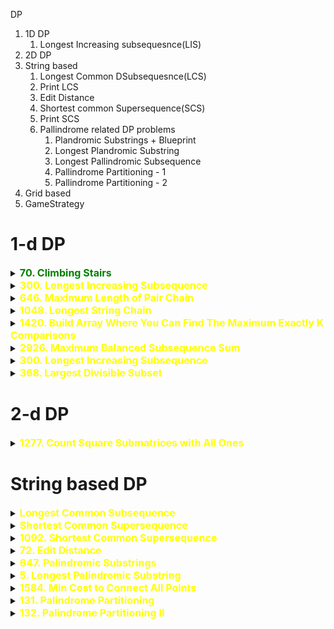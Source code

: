 DP

1. 1D DP
   1. Longest Increasing subsequesnce(LIS)
2. 2D DP
3. String based
   1. Longest Common DSubsequesnce(LCS)
   2. Print LCS
   3. Edit Distance
   4. Shortest common Supersequence(SCS)
   5. Print SCS
   6. Pallindrome related DP problems
      1. Plandromic Substrings + Blueprint
      2. Longest Plandromic Substring
      3. Longest Pallindromic Subsequence
      4. Pallindrome Partitioning - 1
      5. Pallindrome Partitioning - 2
4. Grid based
5. GameStrategy



# 1-d DP



<details id="70. Climbing Stairs">
<summary> 
<span style="color:green;font-size:16px;font-weight:bold">70. Climbing Stairs 
</span></summary>
You are climbing a staircase. It takes n steps to reach the top.

Each time you can either climb 1 or 2 steps. In how many distinct ways can you climb to the top?

 

Example 1:

Input: n = 2
Output: 2
Explanation: There are two ways to climb to the top.
1. 1 step + 1 step
2. 2 steps
Example 2:

Input: n = 3
Output: 3
Explanation: There are three ways to climb to the top.
1. 1 step + 1 step + 1 step
2. 1 step + 2 steps
3. 2 steps + 1 step
 

Constraints:

1 <= n <= 45


```java
// Bottom-up
class Solution {

    public int climbStairs(int n) {
        int[] dp = new int[n + 1];
        dp[0] = 1;
        dp[1] = 1;

        for (int i = 2; i < n + 1; i++) {
            dp[i] = dp[i - 1] + dp[i - 2];
        }
        return dp[n];
    }
}

```
```java
// Top down with memo[]
class Solution {

    public int climbStairs(int n) {
        int[] memo = new int[n + 1];
        Arrays.fill(memo, -1);
        // To reach n we can take 1 step from n-1 or 2 steps from n-2.
        return climbStairs(n - 1, memo) + climbStairs(n - 2, memo);
    }

    private int climbStairs(int n, int[] memo) {
        if (n < 0) return 0;
        if (n == 0 || n == 1) {
            memo[n] = 1;
            return memo[n];
        }
        if (memo[n] != -1) return memo[n];

        memo[n] = climbStairs(n - 1, memo) + climbStairs(n - 2, memo);
        return memo[n];
    }
}
```
</details>



<details id="300. Longest Increasing Subsequence">
<summary> 
<span style="color:yellow;font-size:16px;font-weight:bold">300. Longest Increasing Subsequence 
</span>
</summary>

https://leetcode.com/problems/longest-increasing-subsequence/description/


Given an integer array nums, return the length of the longest strictly increasing 
subsequence
.

 

Example 1:

Input: nums = [10,9,2,5,3,7,101,18]
Output: 4
Explanation: The longest increasing subsequence is [2,3,7,101], therefore the length is 4.
Example 2:

Input: nums = [0,1,0,3,2,3]
Output: 4
Example 3:

Input: nums = [7,7,7,7,7,7,7]
Output: 1
 

Constraints:

1 <= nums.length <= 2500
-104 <= nums[i] <= 104
 

Follow up: Can you come up with an algorithm that runs in O(n log(n)) time complexity?


```java
//Approach-1 (TopDown: Recur+Memo) 
//T.C : O(n*n)
class Solution {
    private int n;
    private int[][] t;

    public int lis(int[] nums, int prevIdx, int currIdx) {
        if (currIdx == n)
            return 0;

        if (prevIdx != -1 && t[prevIdx][currIdx] != -1)
            return t[prevIdx][currIdx];

        int taken = 0;
        if (prevIdx == -1 || nums[currIdx] > nums[prevIdx])
            taken = 1 + lis(nums, currIdx, currIdx + 1);

        int notTaken = lis(nums, prevIdx, currIdx + 1);

        if (prevIdx != -1)
            t[prevIdx][currIdx] = Math.max(taken, notTaken);

        return Math.max(taken, notTaken);
    }

    public int lengthOfLIS(int[] nums) {
        t = new int[2501][2501];
        for (int[] row : t) {
            Arrays.fill(row, -1);
        }

        n = nums.length;
        return lis(nums, -1, 0);
    }
}


//Approach-2 (Bottom Up)
//T.C : O(n^2)
class Solution {
    public int lengthOfLIS(int[] nums) {
        int n = nums.length;

        int[] t = new int[n];
        Arrays.fill(t,1);
    
        int maxLIS = 1;
        
        for(int i = 1; i < n; i++){
            for(int j = 0; j < i; j++){
                if(nums[j] < nums[i]) {
                    t[i] = Math.max(t[i], t[j] + 1);
                    maxLIS = Math.max(maxLIS, t[i]);
                }
            }
        }

        return maxLIS;
    }
}


//Approacj-4 (Using concept of Patience Sorting (O(nlogn))
//T.C : O(nlogn)
//S.C : O(n)
class Solution {
    public int lengthOfLIS(int[] nums) {
        int n = nums.length;
        List<Integer> sorted = new ArrayList<>();

        for (int i = 0; i < n; i++) {
            /*
                Why lower bound?
                We want an increasing subsequence, and hence
                we want to eliminate the duplicates as well.
                lower_bound returns the index of "next greater or equal to."
            */
            int index = binarySearch(sorted, nums[i]);

            if (index == sorted.size())
                sorted.add(nums[i]); // greatest: so insert it
            else
                sorted.set(index, nums[i]); // replace
        }

        return sorted.size();
    }

    private int binarySearch(List<Integer> sorted, int target) {
        int left = 0, right = sorted.size();
        int result = sorted.size();
        
        while (left < right) {
            int mid = left + (right - left) / 2;
            
            if (sorted.get(mid) < target) {
                left = mid + 1;
            } else {
                result = mid;
                right = mid;
            }
        }
        return result;
    }
}

	
//Approach-5 (Using same code of Leetcode-2926(Maximum Balanced Subsequence Sum) (YouTube - https://www.youtube.com/watch?v=JrG4tbq6efg)
//T.C : O(nlogn)
//S.C : O(n)
class Solution {
    public int lengthOfLIS(int[] nums) {
        int n = nums.length;
        TreeMap<Integer, Integer> mp = new TreeMap<>();
        int ans = 0;

        for (int i = 0; i < n; i++) {
            int len = 1;

            Integer key = mp.lowerKey(nums[i]);
            if (key != null) {
                len += mp.get(key);
            }

            mp.put(nums[i], Math.max(mp.getOrDefault(nums[i], 0), len));

            key = mp.higherKey(nums[i]);
            while (key != null && mp.get(key) <= len) {
                mp.remove(key);
                key = mp.higherKey(nums[i]);
            }

            ans = Math.max(ans, len);
        }

        return ans;
    }
}

```


</details>

<details id="646. Maximum Length of Pair Chain">
<summary> 
<span style="color:yellow;font-size:16px;font-weight:bold">646. Maximum Length of Pair Chain 
</span>
</summary>

https://leetcode.com/problems/maximum-length-of-pair-chain/description/


You are given an array of n pairs pairs where pairs[i] = [lefti, righti] and lefti < righti.

A pair p2 = [c, d] follows a pair p1 = [a, b] if b < c. A chain of pairs can be formed in this fashion.

Return the length longest chain which can be formed.

You do not need to use up all the given intervals. You can select pairs in any order.

 

Example 1:

Input: pairs = [[1,2],[2,3],[3,4]]
Output: 2
Explanation: The longest chain is [1,2] -> [3,4].
Example 2:

Input: pairs = [[1,2],[7,8],[4,5]]
Output: 3
Explanation: The longest chain is [1,2] -> [4,5] -> [7,8].
 

Constraints:

n == pairs.length
1 <= n <= 1000
-1000 <= lefti < righti <= 1000

```java
// Recursive + momo

class Solution {
    private int n;
    private int[][] memo = new int[1001][1001];

    private int lis(List<int[]> pairs, int prevIdx, int currIdx) {
        if (currIdx == n) return 0;

        if (prevIdx != -1 && memo[prevIdx][currIdx] != -1) {
            return memo[prevIdx][currIdx];
        }

        int taken = 0;
        if (prevIdx == -1 || pairs.get(currIdx)[0] > pairs.get(prevIdx)[1]) {
            taken = 1 + lis(pairs, currIdx, currIdx + 1);
        }

        int notTaken = lis(pairs, prevIdx, currIdx + 1);

        if (prevIdx != -1) {
            memo[prevIdx][currIdx] = Math.max(taken, notTaken);
        }

        return Math.max(taken, notTaken);
    }

    public int findLongestChain(int[][] pairs) {
        for (int[] row : memo) {
            Arrays.fill(row, -1);
        }
        n = pairs.length;
        Arrays.sort(pairs, (a, b) -> Integer.compare(a[0], b[0])); // Sorting pairs by first element
        return lis(Arrays.asList(pairs), -1, 0);
    }
}






// Bottomup

import java.util.Arrays;

class Solution {
    public int findLongestChain(int[][] pairs) {
        int n = pairs.length;
        Arrays.sort(pairs, (a, b) -> Integer.compare(a[0], b[0])); // Sorting pairs by first element
        
        int[] dp = new int[n];
        Arrays.fill(dp, 1); // Each pair can at least form a chain of length 1
        int maxLen = 1;

        for (int i = 1; i < n; i++) {
            for (int j = 0; j < i; j++) {
                if (pairs[j][1] < pairs[i][0]) {
                    dp[i] = Math.max(dp[i], dp[j] + 1);
                    maxLen = Math.max(maxLen, dp[i]);
                }
            }
        }

        return maxLen;
    }
}


```

</details>





<details id="1048. Longest String Chain">
<summary> 
<span style="color:yellow;font-size:16px;font-weight:bold">1048. Longest String Chain 
</span>
</summary>

https://leetcode.com/problems/longest-string-chain/description/

You are given an array of words where each word consists of lowercase English letters.

wordA is a predecessor of wordB if and only if we can insert exactly one letter anywhere in wordA without changing the order of the other characters to make it equal to wordB.

For example, "abc" is a predecessor of "abac", while "cba" is not a predecessor of "bcad".
A word chain is a sequence of words [word1, word2, ..., wordk] with k >= 1, where word1 is a predecessor of word2, word2 is a predecessor of word3, and so on. A single word is trivially a word chain with k == 1.

Return the length of the longest possible word chain with words chosen from the given list of words.

 

Example 1:

Input: words = ["a","b","ba","bca","bda","bdca"]
Output: 4
Explanation: One of the longest word chains is ["a","ba","bda","bdca"].
Example 2:

Input: words = ["xbc","pcxbcf","xb","cxbc","pcxbc"]
Output: 5
Explanation: All the words can be put in a word chain ["xb", "xbc", "cxbc", "pcxbc", "pcxbcf"].
Example 3:

Input: words = ["abcd","dbqca"]
Output: 1
Explanation: The trivial word chain ["abcd"] is one of the longest word chains.
["abcd","dbqca"] is not a valid word chain because the ordering of the letters is changed.
 

Constraints:

1 <= words.length <= 1000
1 <= words[i].length <= 16
words[i] only consists of lowercase English letters.

```java
//Approach-1 (Using Simple LIS recursion+memo) - We sort it in the beginning to get words ordered in ascending order based on length
//T.C : O(n*n*n)
class Solution {
    int n;
    int[][] t = new int[1001][1001];

    boolean predecessor(String prev, String curr) {
        int M = prev.length();
        int N = curr.length();

        if (M >= N || N - M != 1)
            return false;

        int i = 0, j = 0;
        while (i < M && j < N) {
            if (prev.charAt(i) == curr.charAt(j)) {
                i++;
            }
            j++;
        }
        return i == M;
    }

    int lis(String[] words, int prevIdx, int currIdx) {
        if (currIdx == n)
            return 0;

        if (prevIdx != -1 && t[prevIdx][currIdx] != -1)
            return t[prevIdx][currIdx];

        int taken = 0;
        if (prevIdx == -1 || predecessor(words[prevIdx], words[currIdx]))
            taken = 1 + lis(words, currIdx, currIdx + 1);

        int notTaken = lis(words, prevIdx, currIdx + 1);

        if (prevIdx != -1)
            t[prevIdx][currIdx] = Math.max(taken, notTaken);

        return Math.max(taken, notTaken);
    }

    int longestStrChain(String[] words) {
        for(int i = 0; i < 1000; i++) {
            for(int j = 0; j < 1000; j++) {
                t[i][j] = -1;
            }
        }
        
        n = words.length;
        Arrays.sort(words, (s1, s2) -> Integer.compare(s1.length(), s2.length())); 
        // You can select pairs in any order.
        return lis(words, -1, 0);
    }
}

//Approach-2 (Using Simple LIS Bottom Up) - We sort it in the beginning to get words ordered in ascending order based on length
//T.C : O(n*n*n)
class Solution {

    public int longestStrChain(String[] words) {
        int n = words.length;
        Arrays.sort(words, (s1, s2) -> Integer.compare(s1.length(), s2.length()));

        int[] t = new int[n];
        Arrays.fill(t, 1);
        int maxL = 1;

        for (int i = 0; i < n; i++) {
            for (int j = 0; j < i; j++) {

                if (predecessor(words[j], words[i])) {
                    t[i] = Math.max(t[i], t[j] + 1);
                    maxL = Math.max(maxL, t[i]);
                }
            }
        }

        return maxL;
    }
        
    public boolean predecessor(String prev, String curr) {
        int M = prev.length();
        int N = curr.length();

        if (M >= N || N - M != 1)
            return false;

        int i = 0, j = 0;
        while (i < M && j < N) {
            if (prev.charAt(i) == curr.charAt(j)) {
                i++;
            }
            j++;
        }
        return i == M;
    }

}

```

</details>


<details id="1420. Build Array Where You Can Find The Maximum Exactly K Comparisons">
<summary> 
<span style="color:yellow;font-size:16px;font-weight:bold">1420. Build Array Where You Can Find The Maximum Exactly K Comparisons 
</span>
</summary>
</details>







<details id="2926. Maximum Balanced Subsequence Sum">
<summary> 
<span style="color:yellow;font-size:16px;font-weight:bold">2926. Maximum Balanced Subsequence Sum 
</span>
</summary>


https://leetcode.com/problems/maximum-balanced-subsequence-sum/description/


You are given a 0-indexed integer array nums.

A subsequence of nums having length k and consisting of indices i0 < i1 < ... < ik-1 is balanced if the following holds:

nums[ij] - nums[ij-1] >= ij - ij-1, for every j in the range [1, k - 1].
A subsequence of nums having length 1 is considered balanced.

Return an integer denoting the maximum possible sum of elements in a balanced subsequence of nums.

A subsequence of an array is a new non-empty array that is formed from the original array by deleting some (possibly none) of the elements without disturbing the relative positions of the remaining elements.

 

Example 1:

Input: nums = [3,3,5,6]
Output: 14
Explanation: In this example, the subsequence [3,5,6] consisting of indices 0, 2, and 3 can be selected.
nums[2] - nums[0] >= 2 - 0.
nums[3] - nums[2] >= 3 - 2.
Hence, it is a balanced subsequence, and its sum is the maximum among the balanced subsequences of nums.
The subsequence consisting of indices 1, 2, and 3 is also valid.
It can be shown that it is not possible to get a balanced subsequence with a sum greater than 14.
Example 2:

Input: nums = [5,-1,-3,8]
Output: 13
Explanation: In this example, the subsequence [5,8] consisting of indices 0 and 3 can be selected.
nums[3] - nums[0] >= 3 - 0.
Hence, it is a balanced subsequence, and its sum is the maximum among the balanced subsequences of nums.
It can be shown that it is not possible to get a balanced subsequence with a sum greater than 13.
Example 3:

Input: nums = [-2,-1]
Output: -1
Explanation: In this example, the subsequence [-1] can be selected.
It is a balanced subsequence, and its sum is the maximum among the balanced subsequences of nums.



```java
//Approach-1 (Using LIS) - Recursion (TLE) ---> 316 / 345 testcases passed
//T.C : O(n^2) - prev index for every i
public class Solution {
    private Map<String, Long> memo = new HashMap<>();

    public long solve(int i, int prev, int[] nums) {
        if (i >= nums.length) {
            return 0;
        }

        String key = i + "_" + prev;
        if (memo.containsKey(key)) {
            return memo.get(key);
        }

        long taken = Integer.MIN_VALUE;

        if (prev == -1 || nums[i] - i >= nums[prev] - prev) {
            taken = nums[i] + solve(i + 1, i, nums);
        }

        long notTaken = solve(i + 1, prev, nums);
        long result = Math.max(taken, notTaken);
        memo.put(key, result);

        return result;
    }

    public long maxBalancedSubsequenceSum(int[] nums) {
        boolean allNegative = true;
        long maxEl = Integer.MIN_VALUE;
        memo.clear();

        for (int x : nums) {
            maxEl = Math.max(maxEl, x);
            if (x >= 0) {
                allNegative = false;
            }
        }

        if (allNegative) {
            return maxEl;
        }

        return solve(0, -1, nums);
    }
}



//Approach-2 (Using LIS Bottom Up) - TLE (341/345 Test cases passed)
//Time : O(n^2)
class Solution {
    public long maxBalancedSubsequenceSum(int[] nums) {
        int n = nums.length;
        
        int maxEl = Arrays.stream(nums).max().getAsInt();
        if(maxEl <= 0) {
            return maxEl;
        }

        long[] t = new long[n];
        for(int i = 0; i < n; i++) {
            t[i] = nums[i];
        }

        long maxSum = Integer.MIN_VALUE;
        for(int i = 0; i < n; i++) {
            for(int j = 0; j < i; j++) {
                if(nums[i] - i >= nums[j] - j) {
                    t[i] = Math.max(t[i], t[j] + nums[i]);
                    maxSum = Math.max(maxSum, t[i]);
                }
            }
        }

        return maxSum > maxEl ? maxSum : maxEl;
    }
}


//Approach-3 (Using Optimal LIS - Similar to Patience Sorting) - Accepted
//Time : O(nlogn)
class Solution {
    public long maxBalancedSubsequenceSum(int[] nums) {
        int n = nums.length;
        int [] arr = new int[n];
        for(int i = 0; i<n; i++){
            arr[i] = nums[i]-i;
        }
        TreeMap<Integer, Long> map = new TreeMap<>();
        long ans = Integer.MIN_VALUE;
        for(int i = 0; i<n; i++){
            if(nums[i]<=0){
                ans = Math.max(ans, nums[i]);
            }
            else{
                long temp = nums[i];
                if(map.floorKey(arr[i])!=null){
                    temp += map.get(map.floorKey(arr[i]));
                }
                while(map.ceilingKey(arr[i])!=null && map.get(map.ceilingKey(arr[i]))<temp){
                    map.remove(map.ceilingKey(arr[i]));
                }
                if(map.floorKey(arr[i])==null || map.get(map.floorKey(arr[i]))<temp){
                    map.put(arr[i], temp);
                }
                ans = Math.max(ans, temp);
            }
        }
        return ans;
    }
}

```
</details>








<details id="300. Longest Increasing Subsequence">
<summary> 
<span style="color:yellow;font-size:16px;font-weight:bold">300. Longest Increasing Subsequence 
</span>
</summary>

https://leetcode.com/problems/longest-increasing-subsequence/description/

Given an integer array nums, return the length of the longest strictly increasing 
subsequence
.

 

Example 1:

Input: nums = [10,9,2,5,3,7,101,18]
Output: 4
Explanation: The longest increasing subsequence is [2,3,7,101], therefore the length is 4.
Example 2:

Input: nums = [0,1,0,3,2,3]
Output: 4
Example 3:

Input: nums = [7,7,7,7,7,7,7]
Output: 1
 

Constraints:

1 <= nums.length <= 2500
-104 <= nums[i] <= 104
 

Follow up: Can you come up with an algorithm that runs in O(n log(n)) time complexity?

```java
//Approach-1 (TopDown: Recur+Memo) 
//T.C : O(n*n)
class Solution {
    private int n;
    private int[][] t;

    public int lis(int[] nums, int prevIdx, int currIdx) {
        if (currIdx == n)
            return 0;

        if (prevIdx != -1 && t[prevIdx][currIdx] != -1)
            return t[prevIdx][currIdx];

        int taken = 0;
        if (prevIdx == -1 || nums[currIdx] > nums[prevIdx])
            taken = 1 + lis(nums, currIdx, currIdx + 1);

        int notTaken = lis(nums, prevIdx, currIdx + 1);

        if (prevIdx != -1)
            t[prevIdx][currIdx] = Math.max(taken, notTaken);

        return Math.max(taken, notTaken);
    }

    public int lengthOfLIS(int[] nums) {
        t = new int[2501][2501];
        for (int[] row : t) {
            Arrays.fill(row, -1);
        }

        n = nums.length;
        return lis(nums, -1, 0);
    }
}


//Approach-2 (Bottom Up)
//T.C : O(n^2)
class Solution {
    public int lengthOfLIS(int[] nums) {
        int n = nums.length;

        int[] t = new int[n];
        Arrays.fill(t,1);
    
        int maxLIS = 1;
        
        for(int i = 1; i < n; i++){
            for(int j = 0; j < i; j++){
                if(nums[j] < nums[i]) {
                    t[i] = Math.max(t[i], t[j] + 1);
                    maxLIS = Math.max(maxLIS, t[i]);
                }
            }
        }

        return maxLIS;
    }
}


//Approacj-4 (Using concept of Patience Sorting (O(nlogn))
//T.C : O(nlogn)
//S.C : O(n)
class Solution {
    public int lengthOfLIS(int[] nums) {
        int n = nums.length;
        List<Integer> sorted = new ArrayList<>();

        for (int i = 0; i < n; i++) {
            /*
                Why lower bound?
                We want an increasing subsequence, and hence
                we want to eliminate the duplicates as well.
                lower_bound returns the index of "next greater or equal to."
            */
            int index = binarySearch(sorted, nums[i]);

            if (index == sorted.size())
                sorted.add(nums[i]); // greatest: so insert it
            else
                sorted.set(index, nums[i]); // replace
        }

        return sorted.size();
    }

    private int binarySearch(List<Integer> sorted, int target) {
        int left = 0, right = sorted.size();
        int result = sorted.size();
        
        while (left < right) {
            int mid = left + (right - left) / 2;
            
            if (sorted.get(mid) < target) {
                left = mid + 1;
            } else {
                result = mid;
                right = mid;
            }
        }
        return result;
    }
}

	
//Approach-5 (Using same code of Leetcode-2926(Maximum Balanced Subsequence Sum) (YouTube - https://www.youtube.com/watch?v=JrG4tbq6efg)
//T.C : O(nlogn)
//S.C : O(n)
class Solution {
    public int lengthOfLIS(int[] nums) {
        int n = nums.length;
        TreeMap<Integer, Integer> mp = new TreeMap<>();
        int ans = 0;

        for (int i = 0; i < n; i++) {
            int len = 1;

            Integer key = mp.lowerKey(nums[i]);
            if (key != null) {
                len += mp.get(key);
            }

            mp.put(nums[i], Math.max(mp.getOrDefault(nums[i], 0), len));

            key = mp.higherKey(nums[i]);
            while (key != null && mp.get(key) <= len) {
                mp.remove(key);
                key = mp.higherKey(nums[i]);
            }

            ans = Math.max(ans, len);
        }

        return ans;
    }
}
```
</details>







<details id="368. Largest Divisible Subset">
<summary> 
<span style="color:yellow;font-size:16px;font-weight:bold">368. Largest Divisible Subset 
</span>
</summary>

https://leetcode.com/problems/largest-divisible-subset/description/


Given a set of distinct positive integers nums, return the largest subset answer such that every pair (answer[i], answer[j]) of elements in this subset satisfies:

answer[i] % answer[j] == 0, or
answer[j] % answer[i] == 0
If there are multiple solutions, return any of them.

 

Example 1:

Input: nums = [1,2,3]
Output: [1,2]
Explanation: [1,3] is also accepted.
Example 2:

Input: nums = [1,2,4,8]
Output: [1,2,4,8]
 

Constraints:

1 <= nums.length <= 1000
1 <= nums[i] <= 2 * 109
All the integers in nums are unique.

```java
//Approach-1 (Using Brute Force same as LIS)
//T.C : O(2^n) without memoization
//S.C : O(n)
public class Solution {

    public List<Integer> largestDivisibleSubset(int[] nums) {
        Arrays.sort(nums);

        List<Integer> result = new ArrayList<>();
        List<Integer> temp = new ArrayList<>();

        generate(0, nums, result, temp, -1);

        return result;
    }

    private void generate(int idx, int[] nums, List<Integer> result, List<Integer> temp, int prev) {
        if (idx >= nums.length) {
            if (temp.size() > result.size()) {
                result.clear();
                result.addAll(temp);
            }
            return;
        }

        if (prev == -1 || nums[idx] % prev == 0) {
            temp.add(nums[idx]);
            generate(idx + 1, nums, result, temp, nums[idx]);
            temp.remove(temp.size() - 1);
        }

        generate(idx + 1, nums, result, temp, prev);
    }
}


//Approach-2 (Using Bottom Up same as LIS) - Just need to keep track of how to print LIS
//T.C : O(n^2)
//S.C : O(n)
public class Solution {

    public List<Integer> largestDivisibleSubset(int[] nums) {
        Arrays.sort(nums);

        int n = nums.length;
        int[] t = new int[n];
        Arrays.fill(t, 1);

        int[] prevIdx = new int[n];
        Arrays.fill(prevIdx, -1);

        int lastChosenIndex = 0;
        int maxL = 1;

        for (int i = 0; i < n; i++) {
            for (int j = 0; j < i; j++) {
                if (nums[i] % nums[j] == 0) {
                    if (t[i] < t[j] + 1) {
                        t[i] = t[j] + 1;
                        prevIdx[i] = j;
                    }

                    if (t[i] > maxL) {
                        maxL = t[i];
                        lastChosenIndex = i;
                    }
                }
            }
        }

        List<Integer> result = new ArrayList<>();
        while (lastChosenIndex >= 0) {
            result.add(nums[lastChosenIndex]);
            lastChosenIndex = prevIdx[lastChosenIndex];
        }

        return result;
    }
}

```

</details>

# 2-d DP





<details id="1277. Count Square Submatrices with All Ones">
<summary> 
<span style="color:yellow;font-size:16px;font-weight:bold">1277. Count Square Submatrices with All Ones 
</span>
</summary>

https://leetcode.com/problems/count-square-submatrices-with-all-ones/description/?envType=daily-question&envId=2024-10-27

    Given a m * n matrix of ones and zeros, return how many square submatrices have all ones.

    

    Example 1:

    Input: matrix =
    [
    [0,1,1,1],
    [1,1,1,1],
    [0,1,1,1]
    ]
    Output: 15
    Explanation: 
    There are 10 squares of side 1.
    There are 4 squares of side 2.
    There is  1 square of side 3.
    Total number of squares = 10 + 4 + 1 = 15.
    Example 2:

    Input: matrix = 
    [
    [1,0,1],
    [1,1,0],
    [1,1,0]
    ]
    Output: 7
    Explanation: 
    There are 6 squares of side 1.  
    There is 1 square of side 2. 
    Total number of squares = 6 + 1 = 7.
    

    Constraints:

    1 <= arr.length <= 300
    1 <= arr[0].length <= 300
    0 <= arr[i][j] <= 1


```java
class Solution {
    public int countSquares(int[][] matrix) {
        int count = 0;
        int m = matrix.length;
        int n = matrix[0].length;
        int[][] dp = new int[m][n];
        for (int[] d : dp)
            Arrays.fill(d, -1);

        for (int i = 0; i < m; i++) {
            for (int j = 0; j < n; j++) {
                count += solve(i, j, matrix, dp);
            }
        }
        return count;
    }

    private int solve(int r, int j, int[][] matrix, int[][] dp) {
        if (r >= matrix.length || j >= matrix[0].length || matrix[r][j] == 0)
            return 0;
        if (dp[r][j] != -1)
            return dp[r][j];
        int right = solve(r + 1, j, matrix, dp);
        int diagonal = solve(r + 1, j + 1, matrix, dp);
        int bottom = solve(r, j + 1, matrix, dp);
        return dp[r][j] = 1 + Math.min(right, Math.min(diagonal, bottom));
    }
}

```

</details>
















































# String based DP






<details id="Longest Common Subsequence">
<summary> 
<span style="color:yellow;font-size:16px;font-weight:bold">Longest Common Subsequence 
</span>
</summary>

https://www.geeksforgeeks.org/printing-longest-common-subsequence/

Printing Longest Common Subsequence
Last Updated : 26 Oct, 2023
Given two sequences, print the longest subsequence present in both of them.

Examples: 

LCS for input Sequences “ABCDGH” and “AEDFHR” is “ADH” of length 3. 
LCS for input Sequences “AGGTAB” and “GXTXAYB” is “GTAB” of length 4.
We have discussed Longest Common Subsequence (LCS) problem in a previous post. The function discussed there was mainly to find the length of LCS. To find length of LCS, a 2D table L[][] was constructed. In this post, the function to construct and print LCS is discussed.

Following is detailed algorithm to print the LCS. It uses the same 2D table L[][].

Construct L[m+1][n+1] using the steps discussed in previous post.
The value L[m][n] contains length of LCS. Create a character array lcs[] of length equal to the length of lcs plus 1 (one extra to store \0).
Traverse the 2D array starting from L[m][n]. Do following for every cell L[i][j] 
If characters (in X and Y) corresponding to L[i][j] are same (Or X[i-1] == Y[j-1]), then include this character as part of LCS. 
Else compare values of L[i-1][j] and L[i][j-1] and go in direction of greater value.
The following table (taken from Wiki) shows steps (highlighted) followed by the above algorithm.

```java
//Using LCS code
//T.C : O(m*n)
//S.C : O(m*n)
public class Solution {
    public void printLongestCommonSubsequence(String s1, String s2) {
        int m = s1.length();
        int n = s2.length();

        int[][] t = new int[m + 1][n + 1];

        // first row and first column will be 0
        for (int row = 0; row < m + 1; row++) {
            t[row][0] = 0;
        }

        for (int col = 0; col < n + 1; col++) {
            t[0][col] = 0;
        }

        for (int i = 1; i < m + 1; i++) {
            for (int j = 1; j < n + 1; j++) {
                if (s1.charAt(i - 1) == s2.charAt(j - 1)) {
                    t[i][j] = 1 + t[i - 1][j - 1];
                } else {
                    t[i][j] = Math.max(t[i - 1][j], t[i][j - 1]);
                }
            }
        }

        StringBuilder lcs = new StringBuilder();

        int i = m, j = n;

        while (i > 0 && j > 0) {
            if (s1.charAt(i - 1) == s2.charAt(j - 1)) {
                lcs.append(s1.charAt(i - 1));
                i--;
                j--;
            } else {
                if (t[i - 1][j] > t[i][j - 1]) {
                    i--;
                } else {
                    j--;
                }
            }
        }

        System.out.println(lcs.reverse().toString());
    }
}
```

</details>



<details id="Shortest Common Supersequence">
<summary> 
<span style="color:yellow;font-size:16px;font-weight:bold">Shortest Common Supersequence 
</span>
</summary>

https://www.geeksforgeeks.org/problems/shortest-common-supersequence0322/1

Given two strings X and Y of lengths m and n respectively, find the length of the smallest string which has both, X and Y as its sub-sequences.
Note: X and Y can have both uppercase and lowercase letters.

Example 1

Input:
X = abcd, Y = xycd
Output: 6
Explanation: Shortest Common Supersequence
would be abxycd which is of length 6 and
has both the strings as its subsequences.
Example 2

Input:
X = efgh, Y = jghi
Output: 6
Explanation: Shortest Common Supersequence
would be ejfghi which is of length 6 and
has both the strings as its subsequences.
Your Task:
You don't have to take any input or print anything. Your task is to complete shortestCommonSupersequence() function that takes X, Y, m, and n as arguments and returns the length of the required string.

Expected Time Complexity: O(Length(X) * Length(Y)).
Expected Auxiliary Space: O(Length(X) * Length(Y)).

Constraints:
1<= |X|, |Y| <= 100


```java
// Approach-1 (Recursion + Memoization)
// T.C : O(m*n)
// S.C : O(m*n)
class Solution {
    int[][] t;

    public int solve(String s1, String s2, int m, int n) {
        if (m == 0 || n == 0) {
            return m + n;
        }

        if (t[m][n] != -1) {
            return t[m][n];
        }

        if (s1.charAt(m - 1) == s2.charAt(n - 1)) {
            return t[m][n] = 1 + solve(s1, s2, m - 1, n - 1);
        } else {
            return t[m][n] = 1 + Math.min(solve(s1, s2, m - 1, n), solve(s1, s2, m, n - 1));
        }
    }

    // Function to find length of shortest common supersequence of two strings.
    public int shortestCommonSupersequence(String s1, String s2, int m, int n) {
        t = new int[m + 1][n + 1];
        for (int[] row : t) {
            Arrays.fill(row, -1);
        }
        return solve(s1, s2, m, n);
    }
}

// Approach-2 (Bottom Up)
// T.C : O(m*n)
// S.C : O(m*n)
class Solution2 {
    // Function to find length of shortest common supersequence of two strings.
    public int shortestCommonSupersequence(String s1, String s2, int m, int n) {
        int[][] t = new int[m + 1][n + 1];

        for (int i = 0; i < m + 1; i++) {
            for (int j = 0; j < n + 1; j++) {
                if (i == 0 || j == 0) {
                    t[i][j] = i + j;
                } else if (s1.charAt(i - 1) == s2.charAt(j - 1)) {
                    t[i][j] = 1 + t[i - 1][j - 1];
                } else {
                    t[i][j] = 1 + Math.min(t[i - 1][j], t[i][j - 1]);
                }
            }
        }

        return t[m][n];
    }
}

// Approach-3 (Using LCS Code)
// You need to write the common letters only once and then write remaining letters of s1 and s2
// T.C : O(m*n)
// S.C : O(m*n)
class Solution3 {
    // Function to find length of shortest common supersequence of two strings.
    public int shortestCommonSupersequence(String s1, String s2, int m, int n) {
        int[][] t = new int[m + 1][n + 1];

        for (int i = 0; i < m + 1; i++) {
            for (int j = 0; j < n + 1; j++) {
                if (i == 0 || j == 0)
                    t[i][j] = 0;
                else if (s1.charAt(i - 1) == s2.charAt(j - 1))
                    t[i][j] = 1 + t[i - 1][j - 1];
                else
                    t[i][j] = Math.max(t[i - 1][j], t[i][j - 1]);
            }
        }

        int LCS = t[m][n];

        int letters_from_s1 = m - LCS;
        int letters_from_s2 = n - LCS;

        return LCS + letters_from_s1 + letters_from_s2;
    }
}

```
</details>





<details id="1092. Shortest Common Supersequence ">
<summary> 
<span style="color:yellow;font-size:16px;font-weight:bold">1092. Shortest Common Supersequence  
</span>
</summary>

https://leetcode.com/problems/shortest-common-supersequence/description/


Given two strings str1 and str2, return the shortest string that has both str1 and str2 as subsequences. If there are multiple valid strings, return any of them.

A string s is a subsequence of string t if deleting some number of characters from t (possibly 0) results in the string s.

 

Example 1:

Input: str1 = "abac", str2 = "cab"
Output: "cabac"
Explanation: 
str1 = "abac" is a subsequence of "cabac" because we can delete the first "c".
str2 = "cab" is a subsequence of "cabac" because we can delete the last "ac".
The answer provided is the shortest such string that satisfies these properties.
Example 2:

Input: str1 = "aaaaaaaa", str2 = "aaaaaaaa"
Output: "aaaaaaaa"
 

Constraints:

1 <= str1.length, str2.length <= 1000
str1 and str2 consist of lowercase English letters.

```java

//T.C : O(m*n)
//S.C : O(m*n)
class Solution {
    public String shortestCommonSupersequence(String str1, String str2) {
        int m=str1.length();
        int n=str2.length();
        int[][] dp=new int[m+1][n+1];

        // Making the first column as 0
        for(int i=0;i<=m;i++){
            dp[i][0]=i;
        }

        // Making the first row as 0
        for(int i=0;i<=n;i++){
            dp[0][i]=i;
        }

        for(int i=1;i<=m;i++){
            for(int j=1;j<=n;j++){
                if(str1.charAt(i-1) == str2.charAt(j-1)){
                    dp[i][j] = 1 + dp[i-1][j-1];
                }else{
                    dp[i][j]= 1 + Math.min(dp[i][j-1],dp[i-1][j]) ;
                }
            }
        }

        StringBuilder commonSuperSeq = new StringBuilder();
        int i = m, j = n;

        while (i > 0 && j > 0) {
            if (str1.charAt(i - 1) == str2.charAt(j - 1)) {
                commonSuperSeq.append(str1.charAt(i - 1));
                i--;
                j--;
            } else if (dp[i - 1][j] < dp[i][j - 1]) {
                commonSuperSeq.append(str1.charAt(i - 1));
                i--;
            } else {
                commonSuperSeq.append(str2.charAt(j - 1));
                j--;
            }
        }

        while (i > 0) {
            commonSuperSeq.append(str1.charAt(i - 1));
            i--;
        }
        while (j > 0) {
            commonSuperSeq.append(str2.charAt(j - 1));
            j--;
        }

        return commonSuperSeq.reverse().toString();
    }
}
```
</details>


<details id="72. Edit Distance">
<summary> 
<span style="color:yellow;font-size:16px;font-weight:bold">72. Edit Distance 
</span>
</summary>

https://leetcode.com/problems/edit-distance/description/

Given two strings word1 and word2, return the minimum number of operations required to convert word1 to word2.

You have the following three operations permitted on a word:

Insert a character
Delete a character
Replace a character
 

Example 1:

Input: word1 = "horse", word2 = "ros"
Output: 3
Explanation: 
horse -> rorse (replace 'h' with 'r')
rorse -> rose (remove 'r')
rose -> ros (remove 'e')
Example 2:

Input: word1 = "intention", word2 = "execution"
Output: 5
Explanation: 
intention -> inention (remove 't')
inention -> enention (replace 'i' with 'e')
enention -> exention (replace 'n' with 'x')
exention -> exection (replace 'n' with 'c')
exection -> execution (insert 'u')
 

Constraints:

0 <= word1.length, word2.length <= 500
word1 and word2 consist of lowercase English letters.



```java

/// Recursion (Not accepted)
class Solution {
    public int minDistance(String word1, String word2) {
        return minEditDist(word1, word2, word1.length() - 1, word2.length() - 1);
    }

    private int minEditDist(String word1, String word2, int i, int j) {
        if (i < 0 && j < 0)
            return 0;

        if (i < 0)
            return j+1;

        if (j < 0)
            return i+1;

        if(word1.charAt(i) == word2.charAt(j))
            return minEditDist(word1, word2, i - 1, j - 1);

        int insert = minEditDist(word1, word2, i, j - 1);
        int delete = minEditDist(word1, word2, i - 1, j);
        int replace = minEditDist(word1, word2, i - 1, j - 1);
        return 1 + Math.min(insert, Math.min(delete, replace));
    }
}
```


```java
// Recursive + memoized (accepted)
class Solution {
    public int minDistance(String word1, String word2) {
        int[][] dp=new int[word1.length()+1][word2.length() + 1];
        for(int[] array:dp)Arrays.fill(array, -1);

        return minEditDist(word1, word2, word1.length() - 1, word2.length() - 1, dp);
    }

    private int minEditDist(String word1, String word2, int i, int j, int[][] dp) {

        if (i < 0)
            return j+1;

        if (j < 0)
            return i+1;
        
        if(dp[i][j]!=-1)return dp[i][j];

        if(word1.charAt(i) == word2.charAt(j))
            return dp[i][j]= minEditDist(word1, word2, i - 1, j - 1, dp);

        int insert = minEditDist(word1, word2, i, j - 1, dp);
        int delete = minEditDist(word1, word2, i - 1, j , dp);
        int replace = minEditDist(word1, word2, i - 1, j - 1, dp);
        return  dp[i][j]= 1 + Math.min(insert, Math.min(delete, replace));
    }
}
```


```java
// Bootom-up
class Solution {
    public int minDistance(String word1, String word2) {
        int m = word1.length();
        int n = word2.length();
        int[][] dp = new int[m + 1][n + 1];

        for(int i=0;i<=m;i++){
            dp[i][0]=i;
        }
        for(int i=0;i<=n;i++){
            dp[0][i]=i;
        }
        for (int i = 1; i <= m; i++) {
            for (int j = 1; j <= n; j++) {
                // Same charaacter requires no additional operation
                if (word1.charAt(i - 1) == word2.charAt(j - 1)) {
                    dp[i][j] = dp[i - 1][j - 1];
                } else {
                    // Check for all the operation
                    dp[i][j] = 1 + Math.min(dp[i - 1][j - 1], Math.min(dp[i - 1][j], dp[i][j - 1]));
                }
            }
        }
        return dp[m][n];
    }
}
```




</details>




<details id="647. Palindromic Substrings">
<summary> 
<span style="color:yellow;font-size:16px;font-weight:bold">647. Palindromic Substrings 
</span>
</summary>

https://leetcode.com/problems/palindromic-substrings/description/

Given a string s, return the number of palindromic substrings in it.

A string is a palindrome when it reads the same backward as forward.

A substring is a contiguous sequence of characters within the string.

 

Example 1:

Input: s = "abc"
Output: 3
Explanation: Three palindromic strings: "a", "b", "c".
Example 2:

Input: s = "aaa"
Output: 6
Explanation: Six palindromic strings: "a", "a", "a", "aa", "aa", "aaa".
 

Constraints:

1 <= s.length <= 1000
s consists of lowercase English letters.

```java
// Approach-1 (Simply check all substrings possible)
// T.C : O(n^3)
// S.C : O(1)
class Solution1 {
    public boolean check(String s, int i, int j) {
        if (i >= j) {
            return true;
        }

        if (s.charAt(i) == s.charAt(j)) {
            return check(s, i + 1, j - 1);
        }

        return false;
    }

    public int countSubstrings(String s) {
        int n = s.length();

        int count = 0;
        for (int i = 0; i < n; i++) {
            for (int j = i; j < n; j++) { // check all possible substrings
                if (check(s, i, j)) {
                    count++;
                }
            }
        }

        return count;
    }
}

// Approach-2 (Memoize the approach above)
// T.C : O(n^2) - Every subproblem is being computed only once and after that, it's being reused
// S.C : O(n^2)
class Solution {
    int[][] t;

    public boolean check(String s, int i, int j) {
        if (i >= j) {
            return true;
        }

        if (t[i][j] != -1) {
            return t[i][j] == 1;
        }

        if (s.charAt(i) == s.charAt(j)) {
            boolean val = check(s, i+1, j-1);
            if(val == true)
                t[i][j] = 1;
            else
                t[i][j] = 0;
            return val;
        }

        t[i][j] = 0;
        return false;
    }

    public int countSubstrings(String s) {
        int n = s.length();
        t = new int[n][n];
        for (int[] row : t) {
            Arrays.fill(row, -1);
        }

        int count = 0;
        for (int i = 0; i < n; i++) {
            for (int j = i; j < n; j++) { // check all possible substrings
                if (check(s, i, j)) {
                    count++;
                }
            }
        }

        return count;
    }
}


// Approach-3 (Bottom Up - My Favourite Blueprint of Palindrome Questions)
// T.C : O(n^2)
// S.C : O(n^2)
class Solution3 {
    public int countSubstrings(String s) {
        int n = s.length();
        boolean[][] t = new boolean[n][n];

        int count = 0;

        for (int L = 1; L <= n; L++) {
            for (int i = 0; i + L <= n; i++) {
                int j = i + L - 1;

                if (i == j) {
                    t[i][i] = true; // Single characters are palindrome
                } else if (i + 1 == j) {
                    t[i][j] = (s.charAt(i) == s.charAt(j)); // Strings of 2 Length
                } else {
                    t[i][j] = (s.charAt(i) == s.charAt(j) && t[i + 1][j - 1]);
                }

                if (t[i][j]) {
                    count++;
                }
            }
        }

        return count;
    }
}


// Approach-4 (Smart approach)
// T.C : O(n^2)
// S.C : O(1)
class Solution4 {
    private int count = 0;

    private void check(String s, int i, int j, int n) {
        while (i >= 0 && j < n && s.charAt(i) == s.charAt(j)) {
            count++;
            i--; // expanding from center
            j++; // expanding from center
        }
    }

    public int countSubstrings(String s) {
        int n = s.length();
        count = 0;

        /*
         * Every single character in the string is a center for possible odd-length
         * palindromes: check(s, i, i); Every pair of consecutive characters in the
         * string is a center for possible even-length palindromes: check(s, i, i+1);
         */
        for (int i = 0; i < n; i++) {
            check(s, i, i, n);
            check(s, i, i + 1, n);
        }
        return count;
    }
}
```
</details>






<details id="5. Longest Palindromic Substring">
<summary> 
<span style="color:yellow;font-size:16px;font-weight:bold">5. Longest Palindromic Substring 
</span>
</summary>

https://leetcode.com/problems/longest-palindromic-substring/description/

Given a string s, return the longest 
palindromic
 
substring
 in s.

 

Example 1:

Input: s = "babad"
Output: "bab"
Explanation: "aba" is also a valid answer.
Example 2:

Input: s = "cbbd"
Output: "bb"
 

Constraints:

1 <= s.length <= 1000
s consist of only digits and English letters.

```java
//Approach 1 - Recursion + Memoization
//T.C : O(n^2) - Because the AMortized Time Complexity of solve() will become 1 due to memoization.
//S.C : O(n^2)
public class Solution {
    private int[][] t;

    public String longestPalindrome(String s) {
        int n = s.length();
        int maxlen = Integer.MIN_VALUE;
        int startingIndex = 0;
        t = new int[n][n];
        for (int i = 0; i < n; i++) {
            Arrays.fill(t[i], -1);
        }

        for (int i = 0; i < n; i++) {
            for (int j = i; j < n; j++) {
                if (solve(s, i, j) && j - i + 1 > maxlen) {
                    startingIndex = i;
                    maxlen = j - i + 1;
                }
            }
        }

        return s.substring(startingIndex, startingIndex + maxlen);
    }

    private boolean solve(String s, int l, int r) {
        if (l >= r) {
            return true;
        }

        if (t[l][r] != -1) {
            return t[l][r] == 1;
        }

        if (s.charAt(l) == s.charAt(r)) {
            t[l][r] = solve(s, l + 1, r - 1) ? 1 : 0;
        } else {
            t[l][r] = 0;
        }

        return t[l][r] == 1;
    }
}

```

```java
//Approach 2 - Looping simply in solve()
//T.C : O(n^3)
public class Solution {
    private boolean solve(String s, int l, int r) {
        while (l <= r) {
            if (s.charAt(l) != s.charAt(r))
                return false;
            l++;
            r--;
        }
        return true;
    }

    public String longestPalindrome(String s) {
        int n = s.length();
        int maxlen = Integer.MIN_VALUE;
        int startingIndex = 0;

        for (int i = 0; i < n; i++) {
            for (int j = i; j < n; j++) {
                if (solve(s, i, j)) {
                    if (j - i + 1 > maxlen) {
                        startingIndex = i;
                        maxlen = j - i + 1;
                    }
                }
            }
        }

        return s.substring(startingIndex, startingIndex + maxlen);
    }
}

```



```java


// Bottom up O(n^2)
class Solution {
    public String longestPalindrome(String s) {
        int m = s.length();
        // isPalindrome[i][j] signifies if the substring starting from i ending at j,
        // both inclusive is a palindrome.
        boolean[][] isPalindrome = new boolean[m][m];
        String maxLengthPalindrome = "";
        for (int L = 1; L <= m; L++) {
            for (int i = 0; i + L - 1 < m; i++) {
                int j = i + L - 1;

                // 1 length string is always palindrome
                if (i == j)
                    isPalindrome[i][j] = true;

                // 2 length strings
                else if (i + 1 == j)
                    isPalindrome[i][j] = s.charAt(i) == s.charAt(j);

                else {
                    isPalindrome[i][j] = s.charAt(i) == s.charAt(j) && isPalindrome[i + 1][j - 1];
                }

                if (isPalindrome[i][j] && L>maxLengthPalindrome.length()) {
                    maxLengthPalindrome = s.substring(i,j+1);
                }
            }
        }
        return maxLengthPalindrome;
    }
}

```
</details>













<details id="1584. Min Cost to Connect All Points">
<summary> 
<span style="color:yellow;font-size:16px;font-weight:bold">1584. Min Cost to Connect All Points 
</span>
</summary>

https://leetcode.com/problems/minimum-insertion-steps-to-make-a-string-palindrome/description/

Given a string s. In one step you can insert any character at any index of the string.

Return the minimum number of steps to make s palindrome.

A Palindrome String is one that reads the same backward as well as forward.

 

Example 1:

Input: s = "zzazz"
Output: 0
Explanation: The string "zzazz" is already palindrome we do not need any insertions.
Example 2:

Input: s = "mbadm"
Output: 2
Explanation: String can be "mbdadbm" or "mdbabdm".
Example 3:

Input: s = "leetcode"
Output: 5
Explanation: Inserting 5 characters the string becomes "leetcodocteel".
 

Constraints:

1 <= s.length <= 500
s consists of lowercase English letters.


```java
//Approach-1 (Recur + Memo - Using Straight Forward Pallindromic Property)
//T.C : O(n*n)
//S.C : O(n*n)
class Solution {
    private int[][] t;

    private int solve(int i, int j, String s) {
        if (i >= j)
            return 0;

        if (t[i][j] != -1)
            return t[i][j];

        if (s.charAt(i) == s.charAt(j))
            return t[i][j] = solve(i + 1, j - 1, s);

        return t[i][j] = 1 + Math.min(solve(i, j - 1, s), solve(i + 1, j, s));
    }

    public int minInsertions(String s) {
        int n = s.length();
        t = new int[n][n];

        for (int[] row : t)
            Arrays.fill(row, -1);

        return solve(0, n - 1, s);
    }
}




//Approach-2 (Bottom Up - Using my favourite Palindrome Blue Print)
//T.C : O(n*n)
//S.C : O(n*n)
class Solution {
    public int minInsertions(String s) {
        int n = s.length();
        int[][] dp = new int[n][n];
        // State: dp[i][j] = min insertion to make s[i..j] a palindrome
        
        for (int L = 2; L <= n; L++) {
            for (int i = 0; i < n - L + 1; i++) {
                int j = i + L - 1;
                if (s.charAt(i) == s.charAt(j)) {
                    dp[i][j] = dp[i + 1][j - 1];
                } else {
                    dp[i][j] = 1 + Math.min(dp[i + 1][j], dp[i][j - 1]);
                }
            }
        }
        
        return dp[0][n - 1];
    }
}




//Approach-3 (Using LCS)
//T.C : O(n*n)
//S.C : O(n*n)
class Solution {
    private int[][] t;

    private int LCS(String s1, String s2, int m, int n) {
        if (m == 0 || n == 0) {
            return t[m][n] = 0;
        }

        if (t[m][n] != -1) {
            return t[m][n];
        }

        if (s1.charAt(m - 1) == s2.charAt(n - 1)) {
            return t[m][n] = 1 + LCS(s1, s2, m - 1, n - 1);
        }

        return t[m][n] = Math.max(LCS(s1, s2, m, n - 1), LCS(s1, s2, m - 1, n));
    }

    public int minInsertions(String s) {
        int m = s.length();
        t = new int[m + 1][m + 1];
        for (int[] row : t) {
            Arrays.fill(row, -1);
        }

        String temp = new StringBuilder(s).reverse().toString();
        int lcs_length = LCS(s, temp, m, m);

        return m - lcs_length;
    }
}
```
</details>




<details id="131. Palindrome Partitioning">
<summary> 
<span style="color:yellow;font-size:16px;font-weight:bold">131. Palindrome Partitioning 
</span>
</summary>

https://leetcode.com/problems/palindrome-partitioning/description/

Given a string s, partition s such that every 
substring
 of the partition is a 
palindrome
. Return all possible palindrome partitioning of s.

 

Example 1:

Input: s = "aab"
Output: [["a","a","b"],["aa","b"]]
Example 2:

Input: s = "a"
Output: [["a"]]
 

Constraints:

1 <= s.length <= 16
s contains only lowercase English letters.

```java
//Approach-1 (Using Bakctracking Khandani Template)
//Whenever a question asks for "Generating all possible" something, think about Backtracking once
//T.C : O(n * 2^n) - For a string of length n, there are 2^(𝑛 − 1) potential ways to partition it (since each position can either be a cut or not). and we also check palindrome O(n)
//S.C : O(n * 2^n) - Number of partitions * their length
class Solution {
    private int n;
    
    private boolean isPalindrome(String s, int l, int r) {
        while (l < r) {
            if (s.charAt(l) != s.charAt(r))
                return false;
            l++;
            r--;
        }
        return true;
    }
    
    private void backtrack(String s, int idx, List<String> curr, List<List<String>> result) {
        if (idx == n) {
            result.add(new ArrayList<>(curr));
            return;
        }
        
        for (int i = idx; i < n; i++) {
            if (isPalindrome(s, idx, i)) {
                curr.add(s.substring(idx, i + 1));
                backtrack(s, i + 1, curr, result);
                curr.remove(curr.size() - 1);
            }
        }
    }
    
    public List<List<String>> partition(String s) {
        n = s.length();
        List<List<String>> result = new ArrayList<>();
        List<String> curr = new ArrayList<>();
        
        backtrack(s, 0, curr, result);
        
        return result;
    }
}


//Approach-2 (Using DP + Backtracking)
//T.C : O(2^n)
//S.C : O(n^2)
class Solution {
    public void solve(String s, int i, List<String> currPartition, boolean[][] t, List<List<String>> result) {
        if (i == s.length()) {
            result.add(new ArrayList<>(currPartition));
            return;
        }

        for (int j = i; j < s.length(); j++) {
            if (t[i][j]) { // palindrome
                currPartition.add(s.substring(i, j + 1));
                solve(s, j + 1, currPartition, t, result);
                currPartition.remove(currPartition.size() - 1);
            }
        }
    }

    public List<List<String>> partition(String s) {
        int n = s.length();
        boolean[][] t = new boolean[n][n];

        // Initialize the DP table for palindromic substrings
        // t[i][j] = true -> s[i...j] is a palindrome

        for (int i = 0; i < n; ++i) {
            t[i][i] = true; // substring of a single character is always a palindrome
        }

        for (int L = 2; L <= n; ++L) {
            for (int i = 0; i < n - L + 1; ++i) {
                int j = i + L - 1;
                if (s.charAt(i) == s.charAt(j)) {
                    if (L == 2) {
                        t[i][j] = true;
                    } else {
                        t[i][j] = t[i + 1][j - 1];
                    }
                }
            }
        }

        List<List<String>> result = new ArrayList<>();
        List<String> currPartition = new ArrayList<>();
        solve(s, 0, currPartition, t, result);

        return result;
    }
}

```



</details>




<details id="132. Palindrome Partitioning II">
<summary> 
<span style="color:yellow;font-size:16px;font-weight:bold">132. Palindrome Partitioning II 
</span>
</summary>

https://leetcode.com/problems/palindrome-partitioning-ii/description/

Given a string s, partition s such that every 
substring
 of the partition is a 
palindrome
.

Return the minimum cuts needed for a palindrome partitioning of s.

 

Example 1:

Input: s = "aab"
Output: 1
Explanation: The palindrome partitioning ["aa","b"] could be produced using 1 cut.
Example 2:

Input: s = "a"
Output: 0
Example 3:

Input: s = "ab"
Output: 1
 

Constraints:

1 <= s.length <= 2000
s consists of lowercase English letters only.


```java
//Approach-1 (Recursion + Memoization) - (TLE)
//T.C : O(n^3)
//S.C : O(n^2)
class Solution {
    private int[][] dp;

    private boolean isPalindrome(String s, int i, int j) {
        while (i < j) {
            if (s.charAt(i) != s.charAt(j)) {
                return false;
            }
            i++;
            j--;
        }
        return true;
    }

    private int solve(String s, int i, int j) {
        if (i >= j) {
            return 0;
        }
        if (dp[i][j] != -1) {
            return dp[i][j];
        }
        
        if (isPalindrome(s, i, j)) {
            return dp[i][j] = 0;
        }

        int minCuts = Integer.MAX_VALUE;
        for (int k = i; k <= j - 1; k++) {
            int temp = 1 + solve(s, i, k) + solve(s, k + 1, j);
            minCuts = Math.min(minCuts, temp);
        }

        return dp[i][j] = minCuts;
    }

    public int minCut(String s) {
        int n = s.length();
        dp = new int[n][n];

        // Initialize the dp array to -1
        for (int[] row : dp) {
            Arrays.fill(row, -1);
        }

        return solve(s, 0, n - 1);
    }
}


//Approach-2 (Bottom-Up) : Accepted
//T.C : O(n^2)
//S.C : O(n^2)
class Solution {
    public int solve(String s) {
        int n = s.length();
        int[] t = new int[n];
        boolean[][] P = new boolean[n][n];

        // Length = 1 substrings are always palindromes
        for (int i = 0; i < n; i++) {
            P[i][i] = true;
        }

        // Length = 2+ substrings
        for (int L = 2; L <= n; L++) {
            for (int i = 0; i < n - L + 1; i++) {
                int j = i + L - 1;

                if (L == 2) {
                    P[i][j] = (s.charAt(i) == s.charAt(j));
                } else {
                    P[i][j] = (s.charAt(i) == s.charAt(j)) && P[i + 1][j - 1];
                }
            }
        }

        // Compute minimum cuts using dynamic programming
        for (int i = 0; i < n; i++) {
            if (P[0][i]) {
                t[i] = 0;
            } else {
                t[i] = Integer.MAX_VALUE;
                for (int k = 0; k < i; k++) {
                    if (P[k + 1][i] && 1 + t[k] < t[i]) {
                        t[i] = 1 + t[k];
                    }
                }
            }
        }

        return t[n - 1];
    }

    public int minCut(String s) {
        int n = s.length();
        if (n == 0 || n == 1) {
            return 0;
        }

        return solve(s);
    }
}

```
</details>




<!-- <details id="1584. Min Cost to Connect All Points">
<summary> 
<span style="color:yellow;font-size:16px;font-weight:bold">1584. Min Cost to Connect All Points 
</span>
</summary>
</details> -->




<!-- <details id="1584. Min Cost to Connect All Points">
<summary> 
<span style="color:yellow;font-size:16px;font-weight:bold">1584. Min Cost to Connect All Points 
</span>
</summary>
</details> -->




<!-- <details id="1584. Min Cost to Connect All Points">
<summary> 
<span style="color:yellow;font-size:16px;font-weight:bold">1584. Min Cost to Connect All Points 
</span>
</summary>
</details> -->




<!-- <details id="1584. Min Cost to Connect All Points">
<summary> 
<span style="color:yellow;font-size:16px;font-weight:bold">1584. Min Cost to Connect All Points 
</span>
</summary>
</details> -->




<!-- <details id="1584. Min Cost to Connect All Points">
<summary> 
<span style="color:yellow;font-size:16px;font-weight:bold">1584. Min Cost to Connect All Points 
</span>
</summary>
</details> -->




<!-- <details id="1584. Min Cost to Connect All Points">
<summary> 
<span style="color:yellow;font-size:16px;font-weight:bold">1584. Min Cost to Connect All Points 
</span>
</summary>
</details> -->




<!-- <details id="1584. Min Cost to Connect All Points">
<summary> 
<span style="color:yellow;font-size:16px;font-weight:bold">1584. Min Cost to Connect All Points 
</span>
</summary>
</details> -->




<!-- <details id="1584. Min Cost to Connect All Points">
<summary> 
<span style="color:yellow;font-size:16px;font-weight:bold">1584. Min Cost to Connect All Points 
</span>
</summary>
</details> -->




<!-- <details id="1584. Min Cost to Connect All Points">
<summary> 
<span style="color:yellow;font-size:16px;font-weight:bold">1584. Min Cost to Connect All Points 
</span>
</summary>
</details> -->




<!-- <details id="1584. Min Cost to Connect All Points">
<summary> 
<span style="color:yellow;font-size:16px;font-weight:bold">1584. Min Cost to Connect All Points 
</span>
</summary>
</details> -->




<!-- <details id="1584. Min Cost to Connect All Points">
<summary> 
<span style="color:yellow;font-size:16px;font-weight:bold">1584. Min Cost to Connect All Points 
</span>
</summary>
</details> -->




<!-- <details id="1584. Min Cost to Connect All Points">
<summary> 
<span style="color:yellow;font-size:16px;font-weight:bold">1584. Min Cost to Connect All Points 
</span>
</summary>
</details> -->




<!-- <details id="1584. Min Cost to Connect All Points">
<summary> 
<span style="color:yellow;font-size:16px;font-weight:bold">1584. Min Cost to Connect All Points 
</span>
</summary>
</details> -->




<!-- <details id="1584. Min Cost to Connect All Points">
<summary> 
<span style="color:yellow;font-size:16px;font-weight:bold">1584. Min Cost to Connect All Points 
</span>
</summary>
</details> -->




